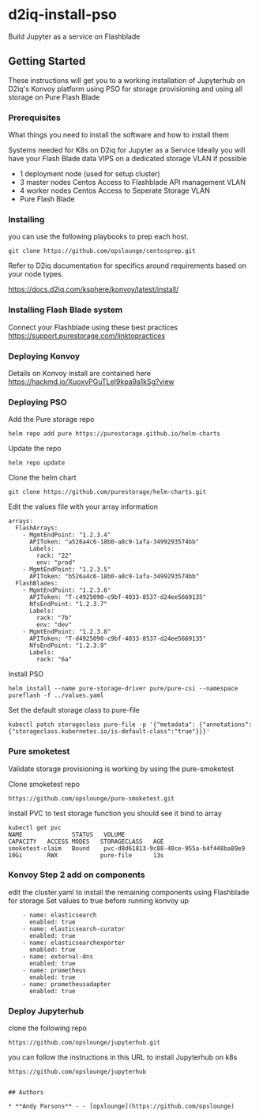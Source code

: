 # d2iq-install-pso

Build Jupyter as a service on Flashblade 

## Getting Started

These instructions will get you to a working installation of Jupyterhub on 
D2iq's Konvoy platform using PSO for storage provisioning and using all
storage on Pure Flash Blade

### Prerequisites

What things you need to install the software and how to install them

Systems needed for K8s on D2iq for Jupyter as a Service
Ideally you will have your Flash Blade data VIPS on a dedicated storage VLAN if possible


- 1 deployment node (used for setup cluster)
- 3 master nodes Centos  Access to Flashblade API management VLAN 
- 4 worker nodes Centos  Access to Seperate Storage VLAN 
- Pure Flash Blade 


### Installing

you can use the following playbooks to prep each host. 
```
git clone https://github.com/opslounge/centosprep.git
```
Refer to D2iq documentation for specifics around requirements based on your node types. 

https://docs.d2iq.com/ksphere/konvoy/latest/install/


### Installing Flash Blade system

Connect your Flashblade using these best practices
https://support.purestorage.com/linktopractices


### Deploying Konvoy

Details on Konvoy install are contained here
https://hackmd.io/XuoxvPGuTLeI9kpa9a1kSg?view



### Deploying PSO

Add the Pure storage repo 
```
helm repo add pure https://purestorage.github.io/helm-charts
```
Update the repo

```
helm repo update
```
Clone the helm chart
```
git clone https://github.com/purestorage/helm-charts.git
```

Edit the values file with your array information

```
arrays:
  FlashArrays:
    - MgmtEndPoint: "1.2.3.4"
      APIToken: "a526a4c6-18b0-a8c9-1afa-3499293574bb"
      Labels:
        rack: "22"
        env: "prod"
    - MgmtEndPoint: "1.2.3.5"
      APIToken: "b526a4c6-18b0-a8c9-1afa-3499293574bb"
  FlashBlades:
    - MgmtEndPoint: "1.2.3.6"
      APIToken: "T-c4925090-c9bf-4033-8537-d24ee5669135"
      NfsEndPoint: "1.2.3.7"
      Labels:
        rack: "7b"
        env: "dev"
    - MgmtEndPoint: "1.2.3.8"
      APIToken: "T-d4925090-c9bf-4033-8537-d24ee5669135"
      NfsEndPoint: "1.2.3.9"
      Labels:
        rack: "6a"
```


 Install PSO
```
helm install --name pure-storage-driver pure/pure-csi --namespace pureflash -f ../values.yaml
```


Set the default storage class to pure-file

```
kubectl patch storageclass pure-file -p '{"metadata": {"annotations":{"storageclass.kubernetes.io/is-default-class":"true"}}}'
```
### Pure smoketest
Validate storage provisioning is working by using the pure-smoketest

Clone smoketest repo
```
https://github.com/opslounge/pure-smoketest.git
```
Install PVC to test storage function
you should see it bind to array 

```
kubectl get pvc
NAME              STATUS   VOLUME                                     CAPACITY   ACCESS MODES   STORAGECLASS   AGE
smoketest-claim   Bound    pvc-d8d61813-9c88-48ce-955a-b4f448ba89e9   10Gi       RWX            pure-file      13s
```


### Konvoy Step 2 add on components

edit the cluster.yaml to install the remaining components using Flashblade for storage
Set values to true before running konvoy up 
```
    - name: elasticsearch
      enabled: true
    - name: elasticsearch-curator
      enabled: true
    - name: elasticsearchexporter
      enabled: true
    - name: external-dns
      enabled: true
    - name: prometheus
      enabled: true
    - name: prometheusadapter
      enabled: true
```


### Deploy Jupyterhub

clone the following repo
```
https://github.com/opslounge/jupyterhub.git
```
you can follow the instructions in this URL to install Jupyterhub on k8s
```
https://github.com/opslounge/jupyterhub
```
```

## Authors

* **Andy Parsons** - - [opslounge](https://github.com/opslounge)





